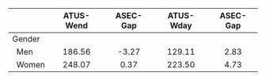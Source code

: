 
|                      |    ATUS-Wend |     ASEC-Gap |    ATUS-Wday |     ASEC-Gap |
| -------------------- | :----------: | :----------: | :----------: | :----------: |
| Gender               |              |              |              |              |
| &nbsp;&nbsp;Men      |       186.56 |        -3.27 |       129.11 |         2.83 |
| &nbsp;&nbsp;Women    |       248.07 |         0.37 |       223.50 |         4.73 |

